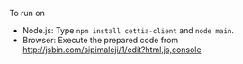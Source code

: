 To run on

* Node.js: Type `npm install cettia-client` and `node main`.
* Browser: Execute the prepared code from http://jsbin.com/sipimaleji/1/edit?html,js,console
